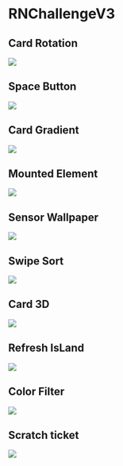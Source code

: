 # RNChallengeV3

## Card Rotation

<image src="./preview/card-rotation.gif"/>

## Space Button

<image src="./preview/space_button.gif"/>

## Card Gradient

<image src="./preview/card-gradient.gif"/>

## Mounted Element

<image src="./preview/mounted-element.gif"/>

## Sensor Wallpaper

<image src="./preview/sensor_wallpaper.gif"/>

## Swipe Sort

<image src="./preview/swipe_sort.gif"/>

## Card 3D

<image src="./preview/card_3d.gif"/>

## Refresh IsLand

<image src="./preview/refresh_island.gif"/>

## Color Filter

<image src="./preview/color_filter.gif"/>

## Scratch ticket

<image src="./preview/scratch_tickets.gif"/>

